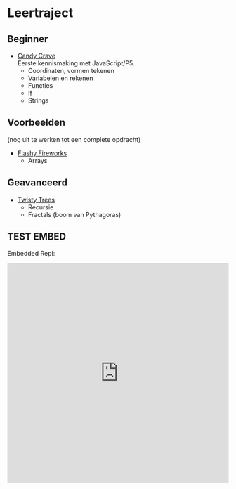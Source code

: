 
# Leertraject

## Beginner

- [Candy Crave](./1-candy-crave/)<br>
  Eerste kennismaking met JavaScript/P5.
  - Coordinaten, vormen tekenen
  - Variabelen en rekenen
  - Functies
  - If
  - Strings

## Voorbeelden

(nog uit te werken tot een complete opdracht)

- [Flashy Fireworks](voorbeelden/flashy-fireworks/)<br>
  - Arrays

## Geavanceerd

- [Twisty Trees](voorbeelden/twisty-trees/)
  - Recursie
  - Fractals (boom van Pythagoras)


## TEST EMBED

Embedded Repl:

<iframe frameborder="0" width="100%" height="500px" src="https://replit.com/@JanNiestadt/Creatief-Coderen-Twisty-Trees?embed=true"></iframe>
